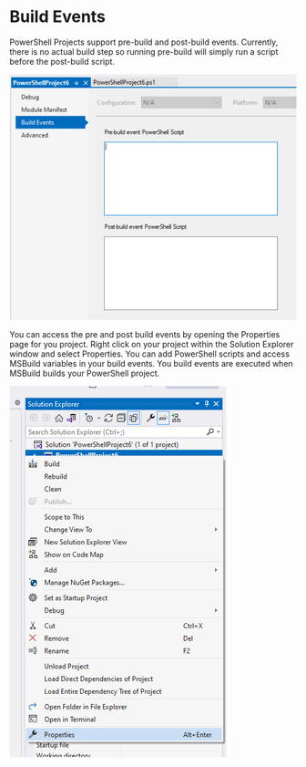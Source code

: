 # Build Events

PowerShell Projects support pre-build and post-build events. Currently, there is no actual build step so running pre-build will simply run a script before the post-build script.

![](<../../../.gitbook/assets/image (82).png>)

You can access the pre and post build events by opening the Properties page for you project. Right click on your project within the Solution Explorer window and select Properties. You can add PowerShell scripts and access MSBuild variables in your build events. You build events are executed when MSBuild builds your PowerShell project.

![Project Properties](<../../../.gitbook/assets/image (83).png>)
